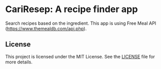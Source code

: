 # CariResep: A recipe finder app

Search recipes based on the ingredient. This app is using Free Meal API (https://www.themealdb.com/api.php).

## License
This project is licensed under the MIT License. See the [LICENSE](LICENSE) file for more details.
